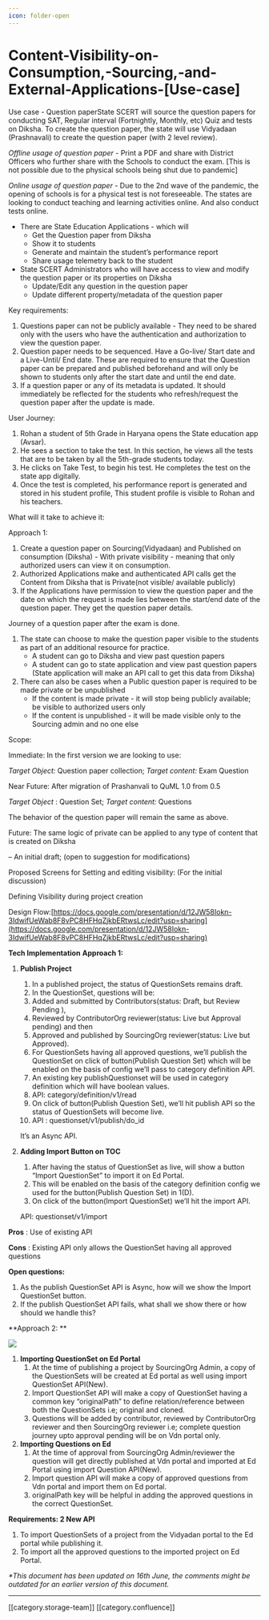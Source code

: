 ```yaml
---
icon: folder-open
---
```


# Content-Visibility-on-Consumption,-Sourcing,-and-External-Applications-\[Use-case]

Use case - Question paperState SCERT will source the question papers for conducting SAT, Regular interval (Fortnightly, Monthly, etc) Quiz and tests on Diksha. To create the question paper, the state will use Vidyadaan (Prashnavali) to create the question paper (with 2 level review).

_Offline usage of question paper_ - Print a PDF and share with District Officers who further share with the Schools to conduct the exam. \[This is not possible due to the physical schools being shut due to pandemic]

_Online usage of question paper_ - Due to the 2nd wave of the pandemic, the opening of schools is for a physical test is not foreseeable. The states are looking to conduct teaching and learning activities online. And also conduct tests online.

* There are State Education Applications - which will
  * Get the Question paper from Diksha
  * Show it to students
  * Generate and maintain the student’s performance report
  * Share usage telemetry back to the student
* State SCERT Administrators who will have access to view and modify the question paper or its properties on Diksha
  * Update/Edit any question in the question paper
  * Update different property/metadata of the question paper

Key requirements:

1. Questions paper can not be publicly available - They need to be shared only with the users who have the authentication and authorization to view the question paper.
2. Question paper needs to be sequenced. Have a Go-live/ Start date and a Live-Until/ End date. These are required to ensure that the Question paper can be prepared and published beforehand and will only be shown to students only after the start date and until the end date.
3. If a question paper or any of its metadata is updated. It should immediately be reflected for the students who refresh/request the question paper after the update is made.

User Journey:

1. Rohan a student of 5th Grade in Haryana opens the State education app (Avsar).
2. He sees a section to take the test. In this section, he views all the tests that are to be taken by all the 5th-grade students today.
3. He clicks on Take Test, to begin his test. He completes the test on the state app digitally.
4. Once the test is completed, his performance report is generated and stored in his student profile, This student profile is visible to Rohan and his teachers.

What will it take to achieve it:

Approach 1:

1. Create a question paper on Sourcing(Vidyadaan) and Published on consumption (Diksha) - With private visibility - meaning that only authorized users can view it on consumption.
2. Authorized Applications make and authenticated API calls get the Content from Diksha that is Private(not visible/ available publicly)
3. If the Applications have permission to view the question paper and the date on which the request is made lies between the start/end date of the question paper. They get the question paper details.

Journey of a question paper after the exam is done.

1. The state can choose to make the question paper visible to the students as part of an additional resource for practice.
   * A student can go to Diksha and view past question papers
   * A student can go to state application and view past question papers (State application will make an API call to get this data from Diksha)
2. There can also be cases when a Public question paper is required to be made private or be unpublished
   * If the content is made private - it will stop being publicly available; be visible to authorized users only
   * If the content is unpublished - it will be made visible only to the Sourcing admin and no one else

Scope:

Immediate: In the first version we are looking to use:

_Target Object:_ Question paper collection; _Target content:_ Exam Question

Near Future: After migration of Prashanvali to QuML 1.0 from 0.5

_Target Object_ : Question Set; _Target content:_ Questions

The behavior of the question paper will remain the same as above.

Future: The same logic of private can be applied to any type of content that is created on Diksha

– An initial draft; (open to suggestion for modifications)

Proposed Screens for Setting and editing visibility: (For the initial discussion)

Defining Visibility during project creation

Design Flow:[https://docs.google.com/presentation/d/12JW58Iokn-3IdwifUeWab8F8vPC8HFHqZjkbERtwsLc/edit?usp=sharing](https://docs.google.com/presentation/d/12JW58Iokn-3IdwifUeWab8F8vPC8HFHqZjkbERtwsLc/edit?usp=sharing)

**Tech Implementation** **Approach 1:**

1.  **Publish Project**

    1. In a published project, the status of QuestionSets remains draft.
    2. In the QuestionSet, questions will be:  &#x20;
    3. Added and submitted by Contributors(status: Draft, but Review Pending ),
    4. Reviewed by ContributorOrg reviewer(status: Live but Approval pending) and then
    5. Approved and published by SourcingOrg reviewer(status: Live but Approved).
    6. For QuestionSets having all approved questions, we’ll publish the QuestionSet on click of button(Publish Question Set) which will be enabled on the basis of config we’ll pass to category definition API.
    7. An existing key publishQuestionset will be used in category definition which will have boolean values.
    8. API: category/definition/v1/read
    9. On click of button(Publish Question Set), we’ll hit publish API so the status of QuestionSets will become live.
    10. API : questionset/v1/publish/do\_id

    It’s an Async API.
2.  **Adding Import Button on TOC**

    1. After having the status of QuestionSet as live, will show a button “Import QuestionSet” to import it on Ed Portal.
    2. This will be enabled on the basis of the category definition config we used for the button(Publish Question Set) in 1(D).
    3. On click of the button(Import QuestionSet) we’ll hit the import API.

    API: questionset/v1/import

**Pros** : Use of existing API

**Cons** : Existing API only allows the QuestionSet having all approved questions

**Open questions:**

1. As the publish QuestionSet API is Async, how will we show the Import QuestionSet button.
2. If the publish QuestionSet API fails, what shall we show there or how should we handle this?

\*\*Approach 2: \*\*

![](../../../../../../.gitbook/assets/prashnavali\_import\_flow.jpg)

1. **Importing QuestionSet on Ed Portal**
   1. At the time of publishing a project by SourcingOrg Admin, a copy of the QuestionSets will be created at Ed portal as well using import QuestionSet API(New).
   2. Import QuestionSet API will make a copy of QuestionSet having a common key “originalPath” to define relation/reference between both the QuestionSets i.e; original and cloned.
   3. Questions will be added by contributor, reviewed by ContributorOrg reviewer and then SourcingOrg reviewer i.e; complete question journey upto approval pending will be on Vdn portal only.
2. **Importing Questions on Ed**
   1. At the time of approval from SourcingOrg Admin/reviewer the question will get directly published at Vdn portal and imported at Ed Portal using import Question API(New).
   2. Import question API will make a copy of approved questions from Vdn portal and import them on Ed portal.
   3. originalPath key will be helpful in adding the approved questions in the correct QuestionSet.

**Requirements: 2 New API**

1. To import QuestionSets of a project from the Vidyadan portal to the Ed portal while publishing it.
2. To import all the approved questions to the imported project on Ed Portal.

_\*This document has been updated on 16th June, the comments might be outdated for an earlier version of this document._

***

\[\[category.storage-team]] \[\[category.confluence]]
